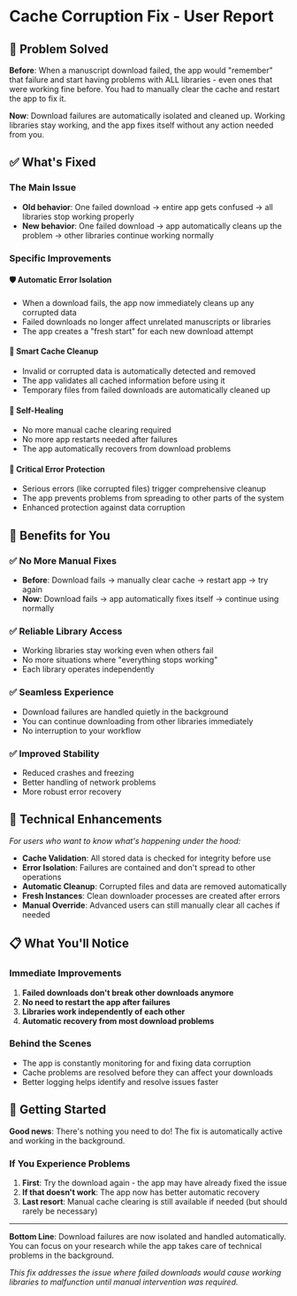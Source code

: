 # Cache Corruption Fix - User Report

## 🎯 Problem Solved

**Before**: When a manuscript download failed, the app would "remember" that failure and start having problems with ALL libraries - even ones that were working fine before. You had to manually clear the cache and restart the app to fix it.

**Now**: Download failures are automatically isolated and cleaned up. Working libraries stay working, and the app fixes itself without any action needed from you.

## ✅ What's Fixed

### The Main Issue
- **Old behavior**: One failed download → entire app gets confused → all libraries stop working properly
- **New behavior**: One failed download → app automatically cleans up the problem → other libraries continue working normally

### Specific Improvements

#### 🛡️ **Automatic Error Isolation**
- When a download fails, the app now immediately cleans up any corrupted data
- Failed downloads no longer affect unrelated manuscripts or libraries
- The app creates a "fresh start" for each new download attempt

#### 🧹 **Smart Cache Cleanup**
- Invalid or corrupted data is automatically detected and removed
- The app validates all cached information before using it
- Temporary files from failed downloads are automatically cleaned up

#### 🔄 **Self-Healing**
- No more manual cache clearing required
- No more app restarts needed after failures
- The app automatically recovers from download problems

#### 🚨 **Critical Error Protection**
- Serious errors (like corrupted files) trigger comprehensive cleanup
- The app prevents problems from spreading to other parts of the system
- Enhanced protection against data corruption

## 🎉 Benefits for You

### ✅ **No More Manual Fixes**
- **Before**: Download fails → manually clear cache → restart app → try again
- **Now**: Download fails → app automatically fixes itself → continue using normally

### ✅ **Reliable Library Access**
- Working libraries stay working even when others fail
- No more situations where "everything stops working"
- Each library operates independently

### ✅ **Seamless Experience**
- Download failures are handled quietly in the background
- You can continue downloading from other libraries immediately
- No interruption to your workflow

### ✅ **Improved Stability**
- Reduced crashes and freezing
- Better handling of network problems
- More robust error recovery

## 🔧 Technical Enhancements

*For users who want to know what's happening under the hood:*

- **Cache Validation**: All stored data is checked for integrity before use
- **Error Isolation**: Failures are contained and don't spread to other operations
- **Automatic Cleanup**: Corrupted files and data are removed automatically
- **Fresh Instances**: Clean downloader processes are created after errors
- **Manual Override**: Advanced users can still manually clear all caches if needed

## 📋 What You'll Notice

### Immediate Improvements
1. **Failed downloads don't break other downloads anymore**
2. **No need to restart the app after failures**
3. **Libraries work independently of each other**
4. **Automatic recovery from most download problems**

### Behind the Scenes
- The app is constantly monitoring for and fixing data corruption
- Cache problems are resolved before they can affect your downloads
- Better logging helps identify and resolve issues faster

## 🚀 Getting Started

**Good news**: There's nothing you need to do! The fix is automatically active and working in the background.

### If You Experience Problems
1. **First**: Try the download again - the app may have already fixed the issue
2. **If that doesn't work**: The app now has better automatic recovery
3. **Last resort**: Manual cache clearing is still available if needed (but should rarely be necessary)

---

**Bottom Line**: Download failures are now isolated and handled automatically. You can focus on your research while the app takes care of technical problems in the background.

*This fix addresses the issue where failed downloads would cause working libraries to malfunction until manual intervention was required.*